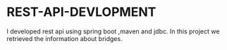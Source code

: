 # REST-API-DEVLOPMENT
I developed rest api using spring boot ,maven and jdbc. In this project we retrieved the information about bridges.

